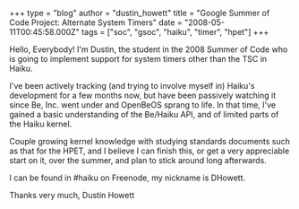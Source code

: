 +++
type = "blog"
author = "dustin_howett"
title = "Google Summer of Code Project: Alternate System Timers"
date = "2008-05-11T00:45:58.000Z"
tags = ["soc", "gsoc", "haiku", "timer", "hpet"]
+++

Hello, Everybody!
I'm Dustin, the student in the 2008 Summer of Code who is going to implement support for system timers other than the TSC in Haiku.

I've been actively tracking (and trying to involve myself in) Haiku's development for a few months now, but have been passively watching it since Be, Inc. went under and OpenBeOS sprang to life. In that time, I've gained a basic understanding of the Be/Haiku API, and of limited parts of the Haiku kernel.

Couple growing kernel knowledge with studying standards documents such as that for the HPET, and I believe I can finish this, or get a very appreciable start on it, over the summer, and plan to stick around long afterwards.

I can be found in #haiku on Freenode, my nickname is DHowett.

Thanks very much,
Dustin Howett